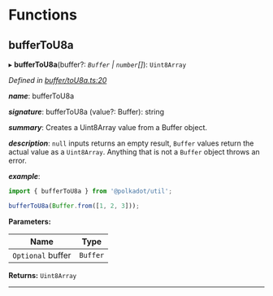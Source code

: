 

# Functions

<a id="buffertou8a"></a>

##  bufferToU8a

▸ **bufferToU8a**(buffer?: *`Buffer` | `number`[]*): `Uint8Array`

*Defined in [buffer/toU8a.ts:20](https://github.com/polkadot-js/common/blob/4c658e8/packages/util/src/buffer/toU8a.ts#L20)*

*__name__*: bufferToU8a

*__signature__*: bufferToU8a (value?: Buffer): string

*__summary__*: Creates a Uint8Array value from a Buffer object.

*__description__*: `null` inputs returns an empty result, `Buffer` values return the actual value as a `Uint8Array`. Anything that is not a `Buffer` object throws an error.

*__example__*:   

```javascript
import { bufferToU8a } from '@polkadot/util';

bufferToU8a(Buffer.from([1, 2, 3]));
```

**Parameters:**

| Name | Type |
| ------ | ------ |
| `Optional` buffer | `Buffer` | `number`[] |

**Returns:** `Uint8Array`

___

